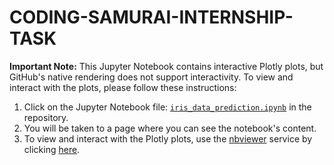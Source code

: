 # CODING-SAMURAI-INTERNSHIP-TASK
**Important Note:** This Jupyter Notebook contains interactive Plotly plots, but GitHub's native rendering does not support interactivity. To view and interact with the plots, please follow these instructions:

1. Click on the Jupyter Notebook file: [`iris_data_prediction.ipynb`](iris_data_prediction.ipynb) in the repository.
2. You will be taken to a page where you can see the notebook's content.
3. To view and interact with the Plotly plots, use the [nbviewer](https://nbviewer.jupyter.org/) service by clicking [here](https://nbviewer.jupyter.org/github/yourusername/CODING-SAMURAI-INTERNSHIP-TASK/blob/main/iris_data_prediction.ipynb).
